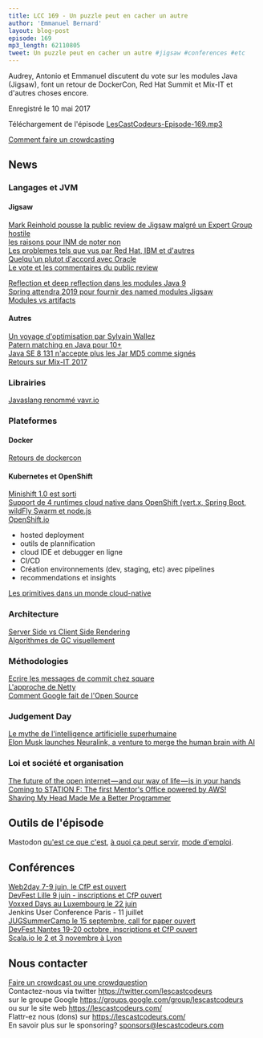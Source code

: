 ```yaml
---
title: LCC 169 - Un puzzle peut en cacher un autre
author: 'Emmanuel Bernard'
layout: blog-post
episode: 169
mp3_length: 62110805
tweet: Un puzzle peut en cacher un autre #jigsaw #conferences #etc
---
```

Audrey, Antonio et Emmanuel discutent du vote sur les modules Java (Jigsaw), font un retour de DockerCon, Red Hat Summit et Mix-IT et d'autres choses encore.

Enregistré le 10 mai 2017

Téléchargement de l'épisode [LesCastCodeurs-Episode-169.mp3](http://traffic.libsyn.com/lescastcodeurs/LesCastCodeurs-Episode-169.mp3)

[Comment faire un crowdcasting](https://lescastcodeurs.com/crowdcasting/)  

## News

### Langages et JVM

#### Jigsaw

[Mark Reinhold pousse la public review de Jigsaw malgré un Expert Group hostile](https://www.infoq.com/news/2017/05/jigsaw-public-review)  
[les raisons pour INM de noter non](http://mail.openjdk.java.net/pipermail/jpms-spec-observers/2017-May/000870.html)  
[Les problemes tels que vus par Red Hat, IBM et d'autres](https://developer.jboss.org/blogs/scott.stark/2017/04/14/critical-deficiencies-in-jigsawjsr-376-java-platform-module-system-ec-member-concerns)  
[Quelqu'un plutot d'accord avec Oracle](https://blog.plan99.net/is-jigsaw-good-or-is-it-wack-ec634d36dd6f)  
[Le vote et les commentaires du public review](https://jcp.org/en/jsr/results?id=5959)  

[Reflection et deep reflection dans les modules Java 9](http://in.relation.to/2017/04/11/accessing-private-state-of-java-9-modules/)  
[Spring attendra 2019 pour fournir des named modules Jigsaw](http://bit.ly/2pbAgmx)  
[Modules vs artifacts](http://blog.joda.org/2017/04/java-se-9-jpms-modules-are-not-artifacts.html)  

#### Autres

[Un voyage d'optimisation par Sylvain Wallez](https://www.slideshare.net/swallez/inside-the-jvm-follow-the-white-rabbit-75459315)  
[Patern matching en Java pour 10+](http://cr.openjdk.java.net/~briangoetz/amber/pattern-match.html)  
[Java SE 8 131 n'accepte plus les Jar MD5 comme signés](https://blogs.oracle.com/java/java-se-8-update-131)  
[Retours sur Mix-IT 2017](https://vimeo.com/215910469)  

### Librairies

[Javaslang renommé vavr.io](http://www.vavr.io/)  

###  Plateformes

#### Docker

[Retours de dockercon](https://blog.codeship.com/dockercon-2017-recap/)  

#### Kubernetes et OpenShift

[Minishift 1.0 est sorti](https://github.com/minishift/minishift/releases/tag/v1.0.0)  
[Support de 4 runtimes cloud native dans OpenShift (vert.x, Spring Boot, wildFly Swarm et node.js](https://www.redhat.com/en/about/press-releases/red-hat-breaks-down-barriers-building-cloud-native-microservices-red-hat-openshift-application-runtimes?sc_cid=701600000011tlxAAA)  
[OpenShift.io](https://openshift.io)  

* hosted deployment
* outils de plannification
* cloud IDE et debugger en ligne
* CI/CD
* Création environnements (dev, staging, etc) avec pipelines
* recommendations et insights

[Les primitives dans un monde cloud-native](https://developers.redhat.com/blog/2017/04/19/new-distributed-primitives-for-developers/)  

### Architecture

[Server Side vs Client Side Rendering](https://medium.com/walmartlabs/the-benefits-of-server-side-rendering-over-client-side-rendering-5d07ff2cefe8)  
[Algorithmes de GC visuellement](https://spin.atomicobject.com/2014/09/03/visualizing-garbage-collection-algorithms/)  

### Méthodologies

[Ecrire les messages de commit chez square](https://medium.com/square-corner-blog/how-square-writes-commit-messages-8e92fcbf77c9#---415-539)  
[L'approche de Netty](http://netty.io/wiki/writing-a-commit-message.html)  
[Comment Google fait de l'Open Source](https://opensource.google.com/docs/)  

### Judgement Day

[Le mythe de l'intelligence artificielle superhumaine](https://backchannel.com/the-myth-of-a-superhuman-ai-59282b686c62)  
[Elon Musk launches Neuralink, a venture to merge the human brain with AI](https://www.theverge.com/2017/3/27/15077864/elon-musk-neuralink-brain-computer-interface-ai-cyborgs)  

### Loi et société et organisation

[The future of the open internet — and our way of life — is in your hands](https://medium.freecodecamp.com/inside-the-invisible-war-for-the-open-internet-dd31a29a3f08)  
[Coming to STATION F: The first Mentor's Office powered by AWS!](http://www.allthingsdistributed.com/2017/04/station-f-aws-mentor-office.html)  
[Shaving My Head Made Me a Better Programmer](https://www.infoq.com/presentations/programmer-unconscious-bias#.WPYpgUel0wQ.twitter)  

## Outils de l'épisode

Mastodon [qu'est ce que c'est](http://pixellibre.net/2017/04/mastodon-quest-cest/), [à quoi ça peut servir](http://pixellibre.net/2017/04/utilisations-possibles-de-mastodon/), [mode d'emploi](https://funambuline.blogspot.fr/2017/04/mastodon-101-mode-demploi.html?m=1).

## Conférences

[Web2day 7-9 juin, le CfP est ouvert](https://web2day.co/call-for-speakers-prenez-parole-web2day/)  
[DevFest Lille 9 juin - inscriptions et CfP ouvert](http://devfest.gdglille.org)  
[Voxxed Days au Luxembourg le 22 juin](https://voxxeddays.com/luxembourg/)  
Jenkins User Conference Paris - 11 juillet  
[JUGSummerCamp le 15 septembre, call for paper ouvert](http://mailchi.mp/a82b46af0685/jug-summer-camp-2017-call-for-paper-ouvert?e=85292afb5f)  
[DevFest Nantes 19-20 octobre, inscriptions et CfP ouvert](https://devfest.gdgnantes.com/)  
[Scala.io le 2 et 3 novembre à Lyon](http://scala.io)  

## Nous contacter

[Faire un crowdcast ou une crowdquestion](https://lescastcodeurs.com/crowdcasting/)  
Contactez-nous via twitter <https://twitter.com/lescastcodeurs>  
sur le groupe Google <https://groups.google.com/group/lescastcodeurs>  
ou sur le site web <https://lescastcodeurs.com/>  
Flattr-ez nous (dons) sur <https://lescastcodeurs.com/>  
En savoir plus sur le sponsoring? sponsors@lescastcodeurs.com
